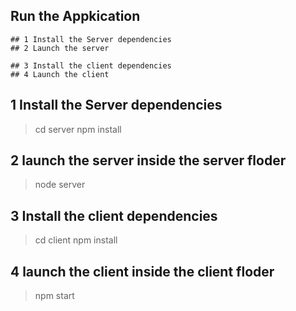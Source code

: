## Run the  Appkication

    ## 1 Install the Server dependencies 
    ## 2 Launch the server

    ## 3 Install the client dependencies 
    ## 4 Launch the client

## 1 Install the Server dependencies 
> cd server
> npm install
## 2 launch the server inside the server floder
> node server

## 3 Install the client dependencies 
> cd client
npm install
## 4 launch the client inside the client floder 
> npm start